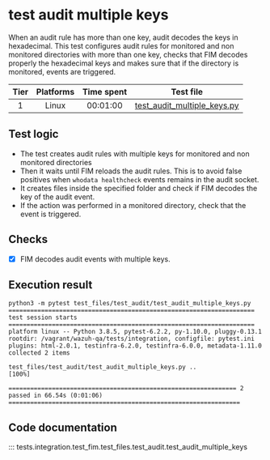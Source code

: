 # test audit multiple keys
When an audit rule has more than one key, audit decodes the keys in hexadecimal. This test configures audit rules
for monitored and non monitored directories with more than one key, checks that FIM decodes properly the hexadecimal keys and makes sure that
if the directory is monitored, events are triggered.

| Tier | Platforms | Time spent| Test file |
|:--:|:--:|:--:|:--:|
| 1 | Linux | 00:01:00 | [test_audit_multiple_keys.py](../../../../../../tests/integration/test_fim/test_files/test_audit/test_audit_multiple_keys.py)|

## Test logic

- The test creates audit rules with multiple keys for monitored and non monitored directories
- Then it waits until FIM reloads the audit rules. This is to avoid false positives when `whodata healthcheck` events remains in the audit socket.
- It creates files inside the specified folder and check if FIM decodes the key of the audit event.
- If the action was performed in a monitored directory, check that the event is triggered.

## Checks

- [x] FIM decodes audit events with multiple keys.

## Execution result

```
python3 -m pytest test_files/test_audit/test_audit_multiple_keys.py
==================================================================== test session starts ====================================================================
platform linux -- Python 3.8.5, pytest-6.2.2, py-1.10.0, pluggy-0.13.1
rootdir: /vagrant/wazuh-qa/tests/integration, configfile: pytest.ini
plugins: html-2.0.1, testinfra-6.2.0, testinfra-6.0.0, metadata-1.11.0
collected 2 items

test_files/test_audit/test_audit_multiple_keys.py ..                                                                                                  [100%]

=============================================================== 2 passed in 66.54s (0:01:06) ================================================================

```

## Code documentation

::: tests.integration.test_fim.test_files.test_audit.test_audit_multiple_keys
